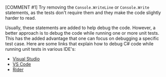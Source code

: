 [COMMENT #1]
Try removing the `Console.WriteLine` or `Console.Write` statements, as the tests don't require them and they make the code slightly harder to read.

Usually, these statements are added to help debug the code. However, a better approach is to debug the code while running one or more unit tests. This has the added advantage that one can focus on debugging a specific test case. Here are some links that explain how to debug C# code while running unit tests in various IDE's:

- [Visual Studio](https://docs.microsoft.com/en-us/visualstudio/test/run-unit-tests-with-test-explorer?view=vs-2019)
- [VS Code](https://github.com/OmniSharp/omnisharp-vscode/wiki/How-to-run-and-debug-unit-tests)
- [Rider](https://www.jetbrains.com/help/rider/Unit_Testing__Index.html)
